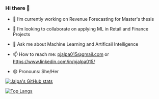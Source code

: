 ### Hi there 👋

<!--
**jalpa015/jalpa015** is a ✨ _special_ ✨ repository because its `README.md` (this file) appears on your GitHub profile.

Here are some ideas to get you started:
- ⚡ Fun fact: ...
- 🤔 I’m looking for help with ...
- 🌱 I’m currently learning ...
-->

- 🔭 I’m currently working on Revenue Forecasting for Master's thesis

- 👯 I’m looking to collaborate on applying ML in Retail and Finance Projects

- 💬 Ask me about Machine Learning and Artificail Intelligence

- 📫 How to reach me: pjalpa015@gmail.com or https://www.linkedin.com/in/pjalpa015/

- 😄 Pronouns: She/Her



 [![Jalpa's GitHub stats](https://github-readme-stats.vercel.app/api?username=jalpa015&show_icons=true&theme=dracula)](https://github.com/jalpa015/github-readme-stats)

 [![Top Langs](https://github-readme-stats.vercel.app/api/top-langs/?username=jalpa015&hide=php&theme=dracula&langs_count=8&layout=compact)](https://github.com/jalpa015/github-readme-stats)

 <!-- [![Readme Card](https://github-readme-stats.vercel.app/api/pin/?username=Pujarini&repo=github-readme-stats)](https://github.com/Pujarini/github-readme-stats) -->
